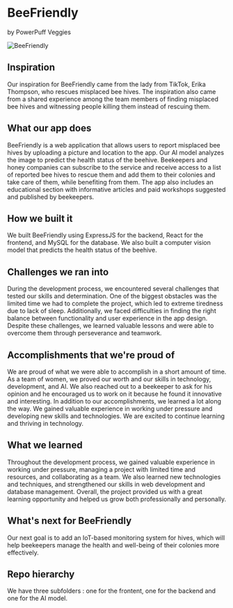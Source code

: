 # BeeFriendly 
by PowerPuff Veggies

![BeeFriendly](https://user-images.githubusercontent.com/88133023/226100595-0aad526c-f581-4388-a711-5e59647ead3c.jpg)

## Inspiration
Our inspiration for BeeFriendly came from the lady from TikTok, Erika Thompson, who rescues misplaced bee hives. The inspiration also came from a shared experience among the team members of finding misplaced bee hives and witnessing people killing them instead of rescuing them.

## What our app does 
BeeFriendly is a web application that allows users to report misplaced bee hives by uploading a picture and location to the app. Our AI model analyzes the image to predict the health status of the beehive. Beekeepers and honey companies can subscribe to the service and receive access to a list of reported bee hives to rescue them and add them to their colonies and take care of them, while benefiting from them. The app also includes an educational section with informative articles and paid workshops suggested and published by beekeepers.

## How we built it
We built BeeFriendly using ExpressJS for the backend, React for the frontend, and MySQL for the database. We also built a computer vision model that predicts the health status of the beehive.

## Challenges we ran into
During the development process, we encountered several challenges that tested our skills and determination. One of the biggest obstacles was the limited time we had to complete the project, which led to extreme tiredness due to lack of sleep. Additionally, we faced difficulties in finding the right balance between functionality and user experience in the app design. Despite these challenges, we learned valuable lessons and were able to overcome them through perseverance and teamwork.

## Accomplishments that we're proud of
We are proud of what we were able to accomplish in a short amount of time. As a team of women, we proved our worth and our skills in technology, development, and AI. We also reached out to a beekeeper to ask for his opinion and he encouraged us to work on it because he found it innovative and interesting. In addition to our accomplishments, we learned a lot along the way. We gained valuable experience in working under pressure and developing new skills and technologies. We are excited to continue learning and thriving in technology.

## What we learned
Throughout the development process, we gained valuable experience in working under pressure, managing a project with limited time and resources, and collaborating as a team. We also learned new technologies and techniques, and strengthened our skills in web development and database management. Overall, the project provided us with a great learning opportunity and helped us grow both professionally and personally.

## What's next for BeeFriendly
Our next goal is to add an IoT-based monitoring system for hives, which will help beekeepers manage the health and well-being of their colonies more effectively.

## Repo hierarchy
We have three subfolders : one for the frontent, one for the backend and one for the AI model.
